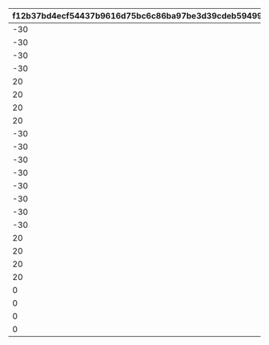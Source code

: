 |f12b37bd4ecf54437b9616d75bc6c86ba97be3d39cdeb594999328e2d83d0420|48c038c115eebc0d38d7c65ec5471a8196740df7cfcab35a9094e8c89ac4e56f|130abf293cf5a4ef428ac1df4ba9212a4254cee2c8ce57cfb5bafc7a4f36e948|4f9b932faeef18523aff64bdd019f36a5647abec24854e1fbbb547866f1f2ca0|26e35e4fb8fbdfccf7757836b1391fb0dc8fed01b31b04e2b10cd91fd525afa3|8be0191aabb3d585d17dcc8f33f24ac5e15256e48340683ef2b7ca86bf7f18f2|6186283fd2f7036f71594b675d66dac575fa1282db2c65e905111160610f8a04|d63d88ab16510669bc38a0c83fbab1835db58283c61e926a1e434815700d13f8|d669f93fe4add9e9cc7305a36b6e1d8c0e8566dc48a0052715e7cb4f9168c5a6|ee1b36a4075e76b9a3ce93552f398810eea9023fae0e0f8082b81c6fddac9cfa|a6fc5c46076f931090cf6d0f63d775d854df4a59e6850ebffcc6c1c3a067bdb0|a2a05f8597923191a233721b921e5fed6818d7c841d10f08039bbd0f23cb4ce5|61c3d4c02d5058636a05f370cc258618bc3c5d84e6ff1506917589d568857739|2669a41b2ffea1a9c95971538cb8518bb7d53c192cbe213b01fc465cf6e60c06|648db09230e46e8cd7a2c964157bcfc1a98f0d41e93ef7ddc8012fe200174dfb|
| --- | --- | --- | --- | --- | --- | --- | --- | --- | --- | --- | --- | --- | --- | --- |
|-30|94002|1|100198|0|0|1.3|0|bgm_MC170|92407110|bgm_MC170|-30|100198|0|0|
|-30|94002|1|100198|0|0|1.3|0|bgm_MC170|92407120|bgm_MC170|-30|100198|0|0|
|-30|94002|1|100198|0|0|1.3|0|bgm_MC170|92407130|bgm_MC170|-30|100198|0|0|
|-30|94002|1|100198|0|0|1.3|0|bgm_MC170|92407140|bgm_MC170|-30|100198|0|0|
|20|94002|2|100198|0|0|1.45|0|bgm_MC170|92407210|bgm_MC170|-30|100198|0|0|
|20|94002|2|100198|0|0|1.45|0|bgm_MC170|92407220|bgm_MC170|-30|100198|0|0|
|20|94002|2|100198|0|0|1.45|0|bgm_MC170|92407230|bgm_MC170|-30|100198|0|0|
|20|94002|2|100198|0|0|1.45|0|bgm_MC170|92407240|bgm_MC170|-30|100198|0|0|
|-30|94002|3|100198|0|0|1.4|0|bgm_MC170|92407310|bgm_MC170|-30|100198|0|0|
|-30|94002|3|100198|0|0|1.4|0|bgm_MC170|92407320|bgm_MC170|-30|100198|0|0|
|-30|94002|3|100198|0|0|1.4|0|bgm_MC170|92407330|bgm_MC170|-30|100198|0|0|
|-30|94002|3|100198|0|0|1.4|0|bgm_MC170|92407340|bgm_MC170|-30|100198|0|0|
|-30|94002|1|101822|0|0|0.9|0|bgm_MC170|92408110|bgm_MC170|-30|101822|0|0|
|-30|94002|1|101822|0|0|0.9|0|bgm_MC170|92408120|bgm_MC170|-30|101822|0|0|
|-30|94002|1|101822|0|0|0.9|0|bgm_MC170|92408130|bgm_MC170|-30|101822|0|0|
|-30|94002|1|101822|0|0|0.9|0|bgm_MC170|92408140|bgm_MC170|-30|101822|0|0|
|20|94002|2|101822|0|0|1|0|bgm_MC170|92408210|bgm_MC170|-30|101822|0|0|
|20|94002|2|101822|0|0|1|0|bgm_MC170|92408220|bgm_MC170|-30|101822|0|0|
|20|94002|2|101822|0|0|1|0|bgm_MC170|92408230|bgm_MC170|-30|101822|0|0|
|20|94002|2|101822|0|0|1|0|bgm_MC170|92408240|bgm_MC170|-30|101822|0|0|
|0|94002|3|101822|0|0|0.9|0|bgm_MC170|92408310|bgm_MC170|-30|101822|0|0|
|0|94002|3|101822|0|0|0.9|0|bgm_MC170|92408320|bgm_MC170|-30|101822|0|0|
|0|94002|3|101822|0|0|0.9|0|bgm_MC170|92408330|bgm_MC170|-30|101822|0|0|
|0|94002|3|101822|0|0|0.9|0|bgm_MC170|92408340|bgm_MC170|-30|101822|0|0|